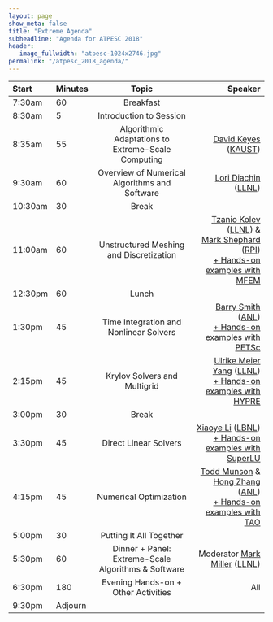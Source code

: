 ```yaml
---
layout: page
show_meta: false
title: "Extreme Agenda"
subheadline: "Agenda for ATPESC 2018"
header:
   image_fullwidth: "atpesc-1024x2746.jpg"
permalink: "/atpesc_2018_agenda/"
---
```



|Start|Minutes|Topic|Speaker|
|:----|:------|:---:|------:|
|7:30am|60|Breakfast||
|8:30am|5|Introduction to Session|||
|8:35am|55|Algorithmic Adaptations to Extreme-Scale Computing|[David Keyes][4] ([KAUST][5])|
|9:30am|60|Overview of Numerical Algorithms and Software|[Lori Diachin][6] ([LLNL][2])|
|10:30am|30|Break||
|11:00am|60|Unstructured Meshing and Discretization|[Tzanio Kolev][3] ([LLNL][2]) &<br>[Mark Shephard][7] ([RPI][8])<br>[+ Hands-on examples with][21] [MFEM][1]|
|12:30pm|60|Lunch||
|1:30pm|45|Time Integration and Nonlinear Solvers|[Barry Smith][9] ([ANL][12])<br>[+ Hands-on examples with][22] [PETSc][10]|
|2:15pm|45|Krylov Solvers and Multigrid|[Ulrike Meier Yang][11] ([LLNL][2])<br>[+ Hands-on examples with][23] [HYPRE][13]|
|3:00pm|30|Break||
|3:30pm|45|Direct Linear Solvers|[Xiaoye Li][14] ([LBNL][15])<br>[+ Hands-on examples with][24] [SuperLU][16]|
|4:15pm|45|Numerical Optimization|[Todd Munson][17] &<br>[Hong Zhang][18] ([ANL][12])<br>[+ Hands-on examples with][25] [TAO][19]|
|5:00pm|30|Putting It All Together||
|5:30pm|60|Dinner + Panel: Extreme-Scale Algorithms & Software|Moderator [Mark Miller][20] ([LLNL][2])|
|6:30pm|180|Evening Hands-on + Other Activities|All|
|9:30pm|Adjourn||

[1]: http://mfem.org
[2]: https://computation.llnl.gov
[3]: <mailto:kolev1@llnl.gov>
[4]: <mailto:david.keyes@kaust.edu.sa>
[5]: https://www.kaust.edu.sa/en
[6]: <mailto:diachin2@llnl.gov>
[7]: <mailto:shephm@rpi.edu>
[8]: https://www.scorec.rpi.edu
[9]: <mailto:bsmith@mcs.anl.gov>
[10]: http://www.mcs.anl.gov/petsc
[11]: <mailto:umyang@llnl.gov>
[12]: https://www.mcs.anl.gov
[13]: https://computation.llnl.gov/projects/hypre-scalable-linear-solvers-multigrid-methods
[14]: <mailto:xsli@lbl.gov>
[15]: http://crd.lbl.gov
[16]: http://crd-legacy.lbl.gov/~xiaoye/SuperLU/index.html
[17]: <mailto:tmunson@mcs.anl.gov>
[18]: <mailto:hongzh@mcs.anl.gov>
[19]: http://www.mcs.anl.gov/research/projects/tao/tao-deprecated/index.html
[20]: <mailto:miller86@llnl.gov>
[21]: ../lessons/mfem_convergence.md
[22]: ../lessons/time_integrators/
[23]: ../lessons/kyrolv_amg/
[24]: ../lessons/superlu_mfem/
[25]: ../lessons/adjoint/
